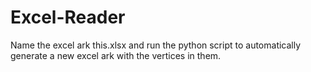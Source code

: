 # Excel-Reader

Name the excel ark this.xlsx and run the python script to automatically generate a new excel ark with the vertices in them.
